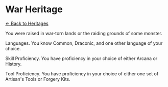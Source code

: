 # War Heritage

[<- Back to Heritages](index.md)

You were raised in war-torn lands or the raiding grounds of some monster.

Languages. You know Common, Draconic, and one other language of your choice.

Skill Proficiency. You have proficiency in your choice of either Arcana or History.

Tool Proficiency. You have proficiency in your choice of either one set of Artisan's Tools or Forgery Kits.